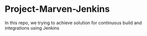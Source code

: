 # Project-Marven-Jenkins

In this repo, we trying to achieve solution for continuous build and integrations using Jenkins
